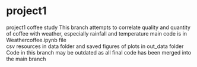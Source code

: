 # project1
project1 coffee study 
This branch attempts to correlate quality and quantity of coffee with weather, especially rainfall and temperature
main code is in Weathercoffee.ipynb file                      
csv resources in data folder and saved figures of plots in out_data folder                                      
Code in this branch may be outdated as all final code has been merged into the main branch
